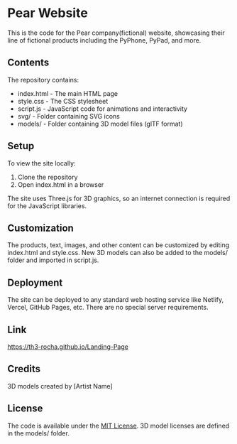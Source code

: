 # Pear Website

This is the code for the Pear company(fictional) website, showcasing their line of fictional products including the PyPhone, PyPad, and more. 

## Contents

The repository contains:

- index.html - The main HTML page
- style.css - The CSS stylesheet
- script.js - JavaScript code for animations and interactivity
- svg/ - Folder containing SVG icons
- models/ - Folder containing 3D model files (glTF format)

## Setup

To view the site locally:

1. Clone the repository
2. Open index.html in a browser

The site uses Three.js for 3D graphics, so an internet connection is required for the JavaScript libraries.

## Customization

The products, text, images, and other content can be customized by editing index.html and style.css. New 3D models can also be added to the models/ folder and imported in script.js.

## Deployment 

The site can be deployed to any standard web hosting service like Netlify, Vercel, GitHub Pages, etc. There are no special server requirements.

## Link

https://th3-rocha.github.io/Landing-Page

## Credits

3D models created by [Artist Name] 

## License

The code is available under the [MIT License](LICENSE). 3D model licenses are defined in the models/ folder.
